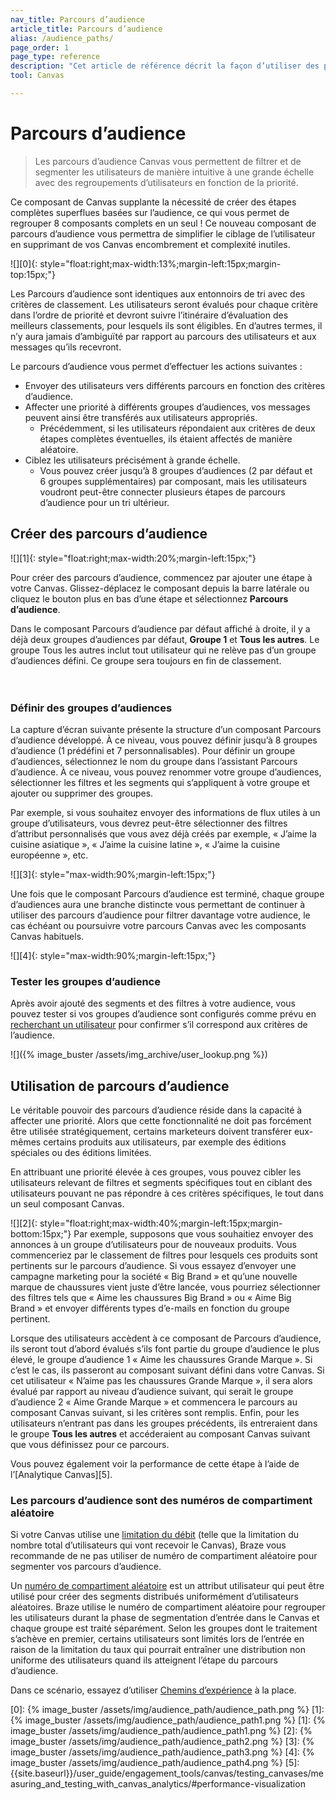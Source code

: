 ```yaml
---
nav_title: Parcours d’audience 
article_title: Parcours d’audience 
alias: /audience_paths/
page_order: 1
page_type: reference
description: "Cet article de référence décrit la façon d’utiliser des parcours d’audience dans votre Canvas afin de filtrer et de segmenter les utilisateurs de manière intuitive à une grande échelle avec des regroupements d’utilisateurs en fonction de la priorité stratégique."
tool: Canvas

---
```


# Parcours d’audience 

> Les parcours d’audience Canvas vous permettent de filtrer et de segmenter les utilisateurs de manière intuitive à une grande échelle avec des regroupements d’utilisateurs en fonction de la priorité. 

Ce composant de Canvas supplante la nécessité de créer des étapes complètes superflues basées sur l’audience, ce qui vous permet de regrouper 8 composants complets en un seul ! Ce nouveau composant de parcours d’audience vous permettra de simplifier le ciblage de l’utilisateur en supprimant de vos Canvas encombrement et complexité inutiles. 

![][0]{: style="float:right;max-width:13%;margin-left:15px;margin-top:15px;"}

Les Parcours d’audience sont identiques aux entonnoirs de tri avec des critères de classement. Les utilisateurs seront évalués pour chaque critère dans l’ordre de priorité et devront suivre l’itinéraire d’évaluation des meilleurs classements, pour lesquels ils sont éligibles. En d’autres termes, il n’y aura jamais d’ambiguïté par rapport au parcours des utilisateurs et aux messages qu’ils recevront. 

Le parcours d’audience vous permet d’effectuer les actions suivantes :

- Envoyer des utilisateurs vers différents parcours en fonction des critères d’audience.
- Affecter une priorité à différents groupes d’audiences, vos messages peuvent ainsi être transférés aux utilisateurs appropriés. 
  - Précédemment, si les utilisateurs répondaient aux critères de deux étapes complètes éventuelles, ils étaient affectés de manière aléatoire. 
- Ciblez les utilisateurs précisément à grande échelle.
  - Vous pouvez créer jusqu’à 8 groupes d’audiences (2 par défaut et 6 groupes supplémentaires) par composant, mais les utilisateurs voudront peut-être connecter plusieurs étapes de parcours d’audience pour un tri ultérieur. 

## Créer des parcours d’audience

![][1]{: style="float:right;max-width:20%;margin-left:15px;"}

Pour créer des parcours d’audience, commencez par ajouter une étape à votre Canvas. Glissez-déplacez le composant depuis la barre latérale ou cliquez le bouton plus <i class="fas fa-plus-circle"></i> en bas d’une étape et sélectionnez **Parcours d’audience**.

Dans le composant Parcours d’audience par défaut affiché à droite, il y a déjà deux groupes d’audiences par défaut, **Groupe 1** et **Tous les autres**. Le groupe Tous les autres inclut tout utilisateur qui ne relève pas d’un groupe d’audiences défini. Ce groupe sera toujours en fin de classement.
<br><br><br>

### Définir des groupes d’audiences

La capture d’écran suivante présente la structure d’un composant Parcours d’audience développé. À ce niveau, vous pouvez définir jusqu’à 8 groupes d’audience (1 prédéfini et 7 personnalisables). Pour définir un groupe d’audiences, sélectionnez le nom du groupe dans l’assistant Parcours d’audience. À ce niveau, vous pouvez renommer votre groupe d’audiences, sélectionner les filtres et les segments qui s’appliquent à votre groupe et ajouter ou supprimer des groupes.

Par exemple, si vous souhaitez envoyer des informations de flux utiles à un groupe d’utilisateurs, vous devrez peut-être sélectionner des filtres d’attribut personnalisés que vous avez déjà créés par exemple, « J’aime la cuisine asiatique », « J’aime la cuisine latine », « J’aime la cuisine européenne », etc. 

![][3]{: style="max-width:90%;margin-left:15px;"}

Une fois que le composant Parcours d’audience est terminé, chaque groupe d’audiences aura une branche distincte vous permettant de continuer à utiliser des parcours d’audience pour filtrer davantage votre audience, le cas échéant ou poursuivre votre parcours Canvas avec les composants Canvas habituels. 

![][4]{: style="max-width:90%;margin-left:15px;"}

### Tester les groupes d’audience

Après avoir ajouté des segments et des filtres à votre audience, vous pouvez tester si vos groupes d’audience sont configurés comme prévu en [recherchant un utilisateur]({{site.baseurl}}/user_guide/engagement_tools/segments/user_lookup/) pour confirmer s’il correspond aux critères de l’audience.

![]({% image_buster /assets/img_archive/user_lookup.png %})

## Utilisation de parcours d’audience

Le véritable pouvoir des parcours d’audience réside dans la capacité à affecter une priorité. Alors que cette fonctionnalité ne doit pas forcément être utilisée stratégiquement, certains marketeurs doivent transférer eux-mêmes certains produits aux utilisateurs, par exemple des éditions spéciales ou des éditions limitées. 

En attribuant une priorité élevée à ces groupes, vous pouvez cibler les utilisateurs relevant de filtres et segments spécifiques tout en ciblant des utilisateurs pouvant ne pas répondre à ces critères spécifiques, le tout dans un seul composant Canvas.

![][2]{: style="float:right;max-width:40%;margin-left:15px;margin-bottom:15px;"}
Par exemple, supposons que vous souhaitiez envoyer des annonces à un groupe d’utilisateurs pour de nouveaux produits. Vous commenceriez par le classement de filtres pour lesquels ces produits sont pertinents sur le parcours d’audience. Si vous essayez d’envoyer une campagne marketing pour la société « Big Brand » et qu’une nouvelle marque de chaussures vient juste d’être lancée, vous pourriez sélectionner des filtres tels que « Aime les chaussures Big Brand » ou « Aime Big Brand » et envoyer différents types d’e-mails en fonction du groupe pertinent. 

Lorsque des utilisateurs accèdent à ce composant de Parcours d’audience, ils seront tout d’abord évalués s’ils font partie du groupe d’audience le plus élevé, le groupe d’audience 1 « Aime les chaussures Grande Marque ». Si c’est le cas, ils passeront au composant suivant défini dans votre Canvas. Si cet utilisateur « N’aime pas les chaussures Grande Marque », il sera alors évalué par rapport au niveau d’audience suivant, qui serait le groupe d’audience 2 « Aime Grande Marque » et commencera le parcours au composant Canvas suivant, si les critères sont remplis. Enfin, pour les utilisateurs n’entrant pas dans les groupes précédents, ils entreraient dans le groupe **Tous les autres** et accéderaient au composant Canvas suivant que vous définissez pour ce parcours.

Vous pouvez également voir la performance de cette étape à l’aide de l’[Analytique Canvas][5].

### Les parcours d’audience sont des numéros de compartiment aléatoire

Si votre Canvas utilise une [limitation du débit]({{site.baseurl}}/user_guide/engagement_tools/campaigns/building_campaigns/rate-limiting/) (telle que la limitation du nombre total d’utilisateurs qui vont recevoir le Canvas), Braze vous recommande de ne pas utiliser de numéro de compartiment aléatoire pour segmenter vos parcours d’audience. 

Un [numéro de compartiment aléatoire]({{site.baseurl}}/user_guide/engagement_tools/campaigns/testing_and_more/ab_testing_with_random_buckets/) est un attribut utilisateur qui peut être utilisé pour créer des segments distribués uniformément d’utilisateurs aléatoires. Braze utilise le numéro de compartiment aléatoire pour regrouper les utilisateurs durant la phase de segmentation d’entrée dans le Canvas et chaque groupe est traité séparément. Selon les groupes dont le traitement s’achève en premier, certains utilisateurs sont limités lors de l’entrée en raison de la limitation du taux qui pourrait entraîner une distribution non uniforme des utilisateurs quand ils atteignent l’étape du parcours d’audience.

Dans ce scénario, essayez d’utiliser [Chemins d’expérience]({{site.baseurl}}/user_guide/engagement_tools/canvas/canvas_components/experiment_step/) à la place.

[0]: {% image_buster /assets/img/audience_path/audience_path.png %}
[1]: {% image_buster /assets/img/audience_path/audience_path1.png %}
[1]: {% image_buster /assets/img/audience_path/audience_path1.png %}
[2]: {% image_buster /assets/img/audience_path/audience_path2.png %}
[3]: {% image_buster /assets/img/audience_path/audience_path3.png %}
[4]: {% image_buster /assets/img/audience_path/audience_path4.png %}
[5]: {{site.baseurl}}/user_guide/engagement_tools/canvas/testing_canvases/measuring_and_testing_with_canvas_analytics/#performance-visualization
